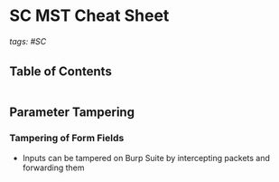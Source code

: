 # SC MST Cheat Sheet

###### tags: #SC 

## Table of Contents
```toc
```

## Parameter Tampering
### Tampering of Form Fields
- Inputs can be tampered on Burp Suite by intercepting packets and forwarding them

### 
```
```